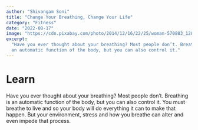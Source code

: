 ```yaml
---
author: "Shivangam Soni"
title: "Change Your Breathing, Change Your Life"
category: "Fitness"
date: "2022-08-17"
image: "https://cdn.pixabay.com/photo/2014/12/16/22/25/woman-570883_1280.jpg"
excerpt:
  "Have you ever thought about your breathing? Most people don’t. Breathing is
  an automatic function of the body, but you can also control it."
---
```


# Learn

Have you ever thought about your breathing? Most people don’t. Breathing is an
automatic function of the body, but you can also control it. You must breathe to
live and so your body will do everything it can to make that happen. But your
environment, stress and how you breathe can alter and even impede that process.
